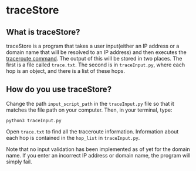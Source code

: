 # traceStore

## What is traceStore?
traceStore is a  program that takes a user input(either an IP address or a domain name that will be resolved to an IP address) and then executes the [traceroute command](https://www.wikiwand.com/en/Traceroute). The output of this will be stored in two places. The first is a file called ```trace.txt```. The second is in ```traceInput.py```, where each hop is an object, and there
is a list of these hops.

## How do you use traceStore?
Change the path ```input_script_path``` in the ```traceInput.py``` file so that it matches the file path on your computer. Then, in your terminal, type:


```python3 traceInput.py```


Open ```trace.txt``` to find all the traceroute information. Information about each hop
is contained in the ```hop_list``` in ```traceInput.py```.


Note that no input validation has been implemented as of yet
for the domain name. If you enter an incorrect IP address or domain
name, the program will simply fail.
